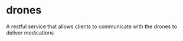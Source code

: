 # drones
A restful service that allows clients to communicate with the drones to deliver medications
